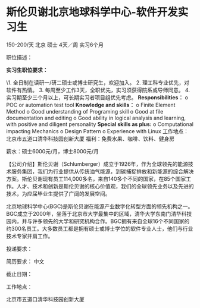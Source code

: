 # 斯伦贝谢北京地球科学中心-软件开发实习生

150-200/天 北京 硕士 4天／周 实习6个月

职位描述：

**实习生职位要求：**

\1.   全日制在读研一/研二硕士或博士研究生，欢迎加入。 2.  理工科专业优先，对软件有热情。 3.   每周至少工作3天，全职优先，实习须获得院系或导师同意。 4.   实习期至少三个月以上，可长期实习者项目组优先考虑。 **Responsibilities：** o   POC or automation test tool **Knowledge and skills：** o   Finite Element Method o   Good understanding of Programing skill o   Good at file documentation and editing o   Good ability in logical analysis and learning, with positive and diligent personality **Special skills as plus:** o   Computational impacting Mechanics o   Design Pattern o   Experience with Linux 工作地点：北京市五道口清华科技园创新大厦 福利：免费水果、咖啡、饮料、健身房

薪水：硕士6000元/月，博士8000元/月



【公司介绍】斯伦贝谢（Schlumberger）成立于1926年，作为全球领先的能源技术服务集团，我们为行业提供从传统油气能源，到碳捕捉排放和新能源的综合解决方案。斯伦贝谢现有员工114,000多名，来自140多个不同的国家，在85个国家工作。人才、技术和创新是斯伦贝谢的核心价值观，我们的全球领先业务以及先进的技术，为应届毕业生提供了广阔的发展空间。



北京地球科学中心(BGC)是斯伦贝谢在能源产业数字化转型方面的领先机构之一。BGC成立于2000年，坐落于北京市大学最集中的区域，清华大学东南门清华科技园内，并与许多领先的大学和研究机构合作。BGC拥有来自全球16个不同国家的约300名员工。大多数员工都是拥有硕士或博士学位的软件专业人士，他们与行业技术专家并肩工作。



投递要求：

简历要求： 中文

截止日期：

工作地点：

北京市五道口清华科技园创新大厦